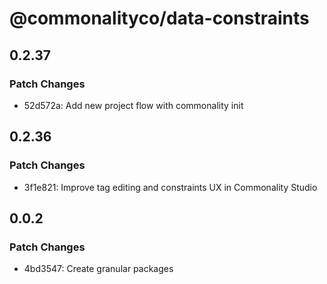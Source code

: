 # @commonalityco/data-constraints

## 0.2.37

### Patch Changes

- 52d572a: Add new project flow with commonality init

## 0.2.36

### Patch Changes

- 3f1e821: Improve tag editing and constraints UX in Commonality Studio

## 0.0.2

### Patch Changes

- 4bd3547: Create granular packages
